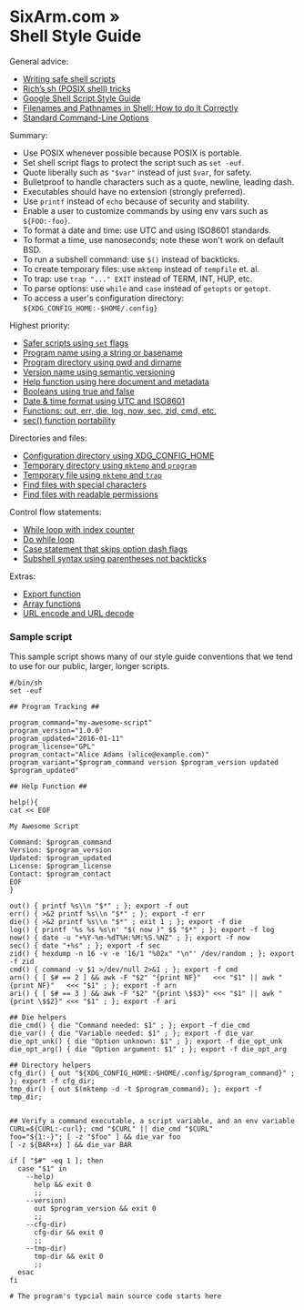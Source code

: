 # SixArm.com » <br> Shell Style Guide

General advice:

  * [Writing safe shell scripts](https://sipb.mit.edu/doc/safe-shell/)
  * [Rich’s sh (POSIX shell) tricks](http://www.etalabs.net/sh_tricks.html)
  * [Google Shell Script Style Guide](https://google.github.io/styleguide/shell.xml])
  * [Filenames and Pathnames in Shell: How to do it Correctly](http://www.dwheeler.com/essays/filenames-in-shell.html)
  * [Standard Command-Line Options](http://www.tldp.org/LDP/abs/html/standard-options.html)

Summary:

  * Use POSIX whenever possible because POSIX is portable.
  * Set shell script flags to protect the script such as `set -euf`.
  * Quote liberally such as `"$var"` instead of just `$var`, for safety.
  * Bulletproof to handle characters such as a quote, newline, leading dash.
  * Executables should have no extension (strongly preferred).
  * Use `printf` instead of `echo` because of security and stability.
  * Enable a user to customize commands by using env vars such as `${FOO:-foo}`.
  * To format a date and time: use UTC and using ISO8601 standards.
  * To format a time, use nanoseconds; note these won't work on default BSD.
  * To run a subshell command: use `$()` instead of backticks.
  * To create temporary files: use `mktemp` instead of `tempfile` et. al.
  * To trap: use `trap "..." EXIT` instead of TERM, INT, HUP, etc.
  * To parse options: use `while` and `case` instead of `getopts` or `getopt`.
  * To access a user's configuration directory: `${XDG_CONFIG_HOME:-$HOME/.config}`

Highest priority:

  * [Safer scripts using `set` flags](safer-scripts-using-set-flags.md)
  * [Program name using a string or basename](program-name-using-a-string-or-basename.md)
  * [Program directory using pwd and dirname](program-directory-using-pwd-andr-basename.md)
  * [Version name using semantic versioning](version-name-using-semantic-versioning.md)
  * [Help function using here document and metadata](help-function-using-here-document-and-metadata.md)
  * [Booleans using true and false](booleans-using-true-and-false.md)
  * [Date &amp; time format using UTC and ISO8601](date-time-format-using-utc-and-iso8601.md)
  * [Functions: out, err, die, log, now, sec, zid, cmd, etc.](functions-out-err-die-log-now-sec-zid-cmd-etc.md)
  * [sec() function portability](sec-function-portability.md)

Directories and files:

  * [Configuration directory using XDG_CONFIG_HOME](configuration-directory-using-xdg-config-home.md)
  * [Temporary directory using `mktemp` and `program`](temporary-directory-using-mktemp-and-program.md)
  * [Temporary file using `mktemp` and `trap`](temporary-file-using-mktemp-and-trap.md)
  * [Find files with special characters](find-files-with-special-characters.md)
  * [Find files with readable permissions](find-files-with-readable-permissions.md)

Control flow statements:

  * [While loop with index counter](while-loop-with-index-counter.md)
  * [Do while loop](do-while-loop.md)
  * [Case statement that skips option dash flags](case-statement-that-skips-option-dash-flags.md)
  * [Subshell syntax using parentheses not backticks](subshell-syntax-using-parentheses-not-backticks.md)

Extras:

  * [Export function](export-function.md)
  * [Array functions](array-functions.md)
  * [URL encode and URL decode](url-encode-and-url-decode.md)
 

### Sample script

This sample script shows many of our style guide conventions that we tend to use for our public, larger, longer scripts.

    #/bin/sh
    set -euf

    ## Program Tracking ##

    program_command="my-awesome-script"
    program_version="1.0.0"
    program_updated="2016-01-11"
    program_license="GPL"
    program_contact="Alice Adams (alice@example.com)"
    program_variant="$program_command version $program_version updated $program_updated"

    ## Help Function ##

    help(){
    cat << EOF

    My Awesome Script

    Command: $program_command
    Version: $program_version
    Updated: $program_updated
    License: $program_license
    Contact: $program_contact
    EOF
    }

    out() { printf %s\\n "$*" ; }; export -f out
    err() { >&2 printf %s\\n "$*" ; }; export -f err
    die() { >&2 printf %s\\n "$*" ; exit 1 ; }; export -f die
    log() { printf '%s %s %s\n' "$( now )" $$ "$*" ; }; export -f log
    now() { date -u "+%Y-%m-%dT%H:%M:%S.%NZ" ; }; export -f now
    sec() { date "+%s" ; }; export -f sec
    zid() { hexdump -n 16 -v -e '16/1 "%02x" "\n"' /dev/random ; }; export -f zid
    cmd() { command -v $1 >/dev/null 2>&1 ; }; export -f cmd
    arn() { [ $# == 2 ] && awk -F "$2" "{print NF}"   <<< "$1" || awk "{print NF}"   <<< "$1" ; }; export -f arn
    ari() { [ $# == 3 ] && awk -F "$2" "{print \$$3}" <<< "$1" || awk "{print \$$2}" <<< "$1" ; }; export -f ari

    ## Die helpers
    die_cmd() { die "Command needed: $1" ; }; export -f die_cmd
    die_var() { die "Variable needed: $1" ; }; export -f die_var
    die_opt_unk() { die "Option unknown: $1" ; }; export -f die_opt_unk
    die_opt_arg() { die "Option argument: $1" ; }; export -f die_opt_arg

    ## Directory helpers
    cfg_dir() { out "${XDG_CONFIG_HOME:-$HOME/.config/$program_command}" ; }; export -f cfg_dir;
    tmp_dir() { out $(mktemp -d -t $program_command); }; export -f tmp_dir;

    
    ## Verify a command executable, a script variable, and an env variable
    CURL=${CURL:-curl}; cmd "$CURL" || die_cmd "$CURL"
    foo="${1:-}"; [ -z "$foo" ] && die_var foo
    [ -z ${BAR+x} ] && die_var BAR

    if [ "$#" -eq 1 ]; then
      case "$1" in
        --help)
          help && exit 0
          ;;
        --version)
          out $program_version && exit 0
          ;;
        --cfg-dir)
          cfg-dir && exit 0
          ;;
        --tmp-dir)
          tmp-dir && exit 0
          ;;
      esac
    fi

    # The program's typcial main source code starts here

